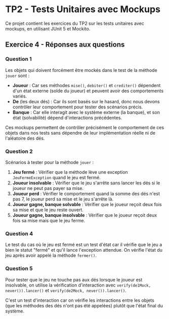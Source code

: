 # TP2 - Tests Unitaires avec Mockups

Ce projet contient les exercices du TP2 sur les tests unitaires avec mockups, en utilisant JUnit 5 et Mockito.

## Exercice 4 - Réponses aux questions

### Question 1
Les objets qui doivent forcément être mockés dans le test de la méthode `jouer` sont :
- **Joueur** : Car ses méthodes `mise()`, `debiter()` et `crediter()` dépendent d'un état externe (solde du joueur) et peuvent avoir des comportements variés.
- **De** (les deux dés) : Car ils sont basés sur le hasard, donc nous devons contrôler leur comportement pour tester des scénarios précis.
- **Banque** : Car elle interagit avec le système externe (la banque), et son état (solvabilité) dépend d'interactions précédentes.

Ces mockups permettent de contrôler précisément le comportement de ces objets dans nos tests sans dépendre de leur implémentation réelle ni de l'aléatoire des dés.

### Question 2
Scénarios à tester pour la méthode `jouer` :

1. **Jeu fermé** : Vérifier que la méthode lève une exception `JeuFermeException` quand le jeu est fermé.
2. **Joueur insolvable** : Vérifier que le jeu s'arrête sans lancer les dés si le joueur ne peut pas payer sa mise.
3. **Joueur perd** : Vérifier le comportement quand la somme des dés n'est pas 7, le joueur perd sa mise et le jeu s'arrête là.
4. **Joueur gagne, banque solvable** : Vérifier que le joueur reçoit deux fois sa mise et que le jeu reste ouvert.
5. **Joueur gagne, banque insolvable** : Vérifier que le joueur reçoit deux fois sa mise mais que le jeu ferme.

### Question 4
Le test du cas où le jeu est fermé est un test d'état car il vérifie que le jeu a bien le statut "fermé" et qu'il lance l'exception attendue. On vérifie l'état du jeu après avoir appelé la méthode `fermer()`.

### Question 5
Pour tester que le jeu ne touche pas aux dés lorsque le joueur est insolvable, on utilise la vérification d'interaction avec `verify(de1Mock, never()).lancer()` et `verify(de2Mock, never()).lancer()`.

C'est un test d'interaction car on vérifie les interactions entre les objets (que les méthodes des dés n'ont pas été appelées) plutôt que l'état final du système.
